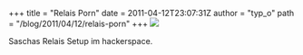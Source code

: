 +++
title = "Relais Porn"
date = 2011-04-12T23:07:31Z
author = "typ_o"
path = "/blog/2011/04/12/relais-porn"
+++
![](https://flipdot.org/blog/uploads/s3rjl.jpg)

Saschas Relais Setup im hackerspace.
